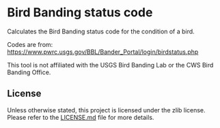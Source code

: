 # Bird Banding status code

Calculates the Bird Banding status code for the condition of a bird.

Codes are from: https://www.pwrc.usgs.gov/BBL/Bander_Portal/login/birdstatus.php

This tool is not affiliated with the USGS Bird Banding Lab or the CWS Bird Banding Office.

## License

Unless otherwise stated, this project is licensed under the zlib license. Please refer to the [LICENSE.md](LICENSE.md) file for more details.
